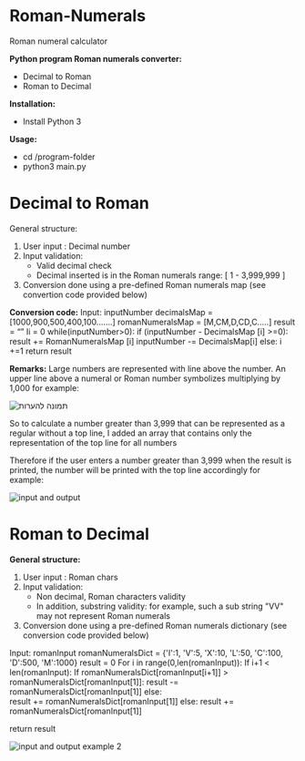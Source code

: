 # Roman-Numerals
Roman numeral calculator


**Python program Roman numerals converter:** 
* Decimal to Roman
* Roman to Decimal

**Installation:** 
- Install Python 3

**Usage:**
- cd  /program-folder
- python3 main.py


Decimal to Roman
===============
General structure: 
1. User input : Decimal number
2. Input validation:
	- Valid decimal check 
	- Decimal inserted is in the Roman numerals range: [ 1 - 3,999,999 ]
3. Conversion done using a pre-defined Roman numerals map (see convertion code provided below) 


**Conversion code:**
Input: inputNumber
decimalsMap = [1000,900,500,400,100…….]
romanNumeralsMap = [M,CM,D,CD,C…..]
result = “”
Ii = 0
while(inputNumber>0):
	if (inputNumber - DecimalsMap [i] >=0):
		result +=  RomanNumeralsMap [i]
		inputNumber -= DecimalsMap[i]
	else:
i +=1
return result


**Remarks:**
Large numbers are represented with line above the number. 
An upper line above a numeral or Roman number symbolizes multiplying by 1,000 for example:

![תמונה להערות](https://user-images.githubusercontent.com/33810472/66054042-1420c080-e53c-11e9-89a4-2aeeee4f4040.png)


So to calculate a number greater than 3,999 that can be represented as a regular without a top line, I added an array that contains only the representation of the top line for all numbers

Therefore if the user enters a number greater than 3,999 when the result is printed, the number will be printed with the top line accordingly
for example:

![input and output](https://user-images.githubusercontent.com/33810472/66060340-2869bb00-e546-11e9-83b3-fdab871d35a0.png)



Roman to Decimal
===============
**General structure:** 
1. User input : Roman chars
2. Input validation:
	- Non decimal, Roman characters validity 
	- In addition, substring validity: for example, such a sub string "VV" may not represent Roman numerals
3. Conversion done using a pre-defined Roman numerals dictionary (see conversion code provided below) 


Input: romanInput
romanNumeralsDict = {'I':1, 'V':5, 'X':10, 'L':50, 'C':100, 'D':500, 'M':1000}
result = 0
For i in range(0,len(romanInput)):
	If i+1 < len(romanInput):
		If romanNumeralsDict[romanInput[i+1]] > romanNumeralsDict[romanInput[1]]:
			result  -= romanNumeralsDict[romanInput[1]]
else:	
result  += romanNumeralsDict[romanInput[1]]	
	else:
		result  += romanNumeralsDict[romanInput[1]]

return result 

![input and output example 2](https://user-images.githubusercontent.com/33810472/66060821-f60c8d80-e546-11e9-879a-9c4b9d9ef9a3.png)

